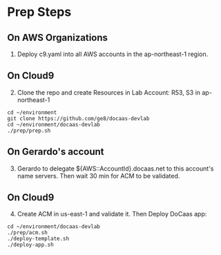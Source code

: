# Prep Steps
## On AWS Organizations
1. Deploy c9.yaml into all AWS accounts in the ap-northeast-1 region.

## On Cloud9
2. Clone the repo and create Resources in Lab Account: R53, S3 in ap-northeast-1
```shell
cd ~/environment
git clone https://github.com/ge8/docaas-devlab
cd ~/environment/docaas-devlab
./prep/prep.sh
```

## On Gerardo's account
3. Gerardo to delegate ${AWS::AccountId}.docaas.net to this account's name servers. Then wait 30 min for ACM to be validated.

## On Cloud9
4. Create ACM in us-east-1 and validate it. Then Deploy DoCaas app:
```shell
cd ~/environment/docaas-devlab
./prep/acm.sh
./deploy-template.sh 
./deploy-app.sh
```